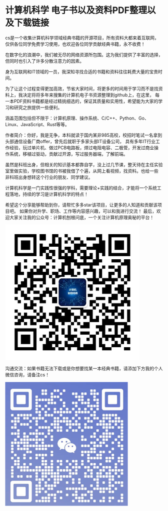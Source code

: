 # 计算机科学 电子书以及资料PDF整理以及下载链接

cs是一个收集计算机科学领域经典书籍的开源项目，所有资料大都来着互联网，仅供各位同学免费学习使用，也欢迎各位同学贡献经典书籍，永不收费！


在数字化的浪潮中，我们被无尽的网络资源所包围。这为我们提供了丰富的选择，但同时也引入了许多分散注意力的因素。

身为互联网和IT领域的一员，我深知寻找合适的书籍和资料往往耗费大量的宝贵时间。

为了让这个过程变得更加高效，节省大家时间，将更多的时间用于学习而不是找资料上，我决定将将多年来搜集的计算机电子书资源整理到github上，在这里，
每一本PDF资料书籍都是经过精挑细选的，保证其质量和实用性，希望能为大家的学习和研究之旅提供一些便利。

涵盖范围包括但不限于：计算机原理、操作系统、C/C++、Python、Go、Linux、JavaScript、Rust等等。


作者简介：你好，我是无争，本科就读于国内某非985高校，校招时笔试一名拿到头部通信设备厂商offer，曾先后就职于多家头部IT设备公司，
具有多年IT行业工作经验，玩过单片机、做过PCB电路板，焊过电阻电容、二极管，开发过商业操作系统，移植过驱动，贡献过开源，写过服务器端，了解前端。

虽然是科班出身，但相关的知识基本都靠自学，没上过几节课，整天待在主任实验室里做实验，学校图书馆的书被我借了个遍，从网上看视频，找资料。也给一些
非科班出身想转这个行业的朋友、同学建议。

计算机科学是一门实践性很强的学科，需要理论+实践的结合，才能将一个系统工程落地，持续的学习是计算机科学的特点！

希望这个分享能够帮助到你，请帮忙多多star该项目，让更多的人知道和贡献该项目吧。
如果你对升学、职场、工作等内容感兴趣，可以和我进行交流！
最后，欢迎大家关注我的公众号：计算机刨根问底，一个关注计算机原理奥秘的平台！

![qrcode_for_gh_8332f3c5f3d5_430](images/mp.jpg)

沟通交流：如果书籍无法下载或是你想要找某一本经典书籍，请添加下方我的个人微信咨询，请备注cs！

![图片](images/weixin.png)

